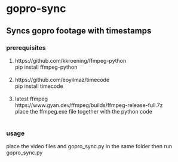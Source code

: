 # gopro-sync
## Syncs gopro footage with timestamps

### prerequisites
<ol>
<li>
  https://github.com/kkroening/ffmpeg-python  <br/>
  pip install ffmpeg-python 
</li>
  <br/>
<li>
  https://github.com/eoyilmaz/timecode  <br/>
  pip install timecode <br/>
</li>
  <br/>
<li>
  latest ffmpeg  <br/>
  https://www.gyan.dev/ffmpeg/builds/ffmpeg-release-full.7z  <br/>
  place the ffmpeg.exe file together with the python code<br/>
</li>
  <br/>
</ol>

### usage <br/>
  place the video files and gopro_sync.py in the same folder then run gopro_sync.py
  
  
